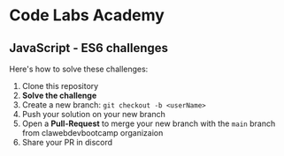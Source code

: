 # Code Labs Academy

## JavaScript - ES6 challenges

Here's how to solve these challenges:
1. Clone this repository
2. **Solve the challenge**
3. Create a new branch: `git checkout -b <userName>`
4. Push your solution on your new branch
5. Open a **Pull-Request** to merge your new branch with the `main` branch from clawebdevbootcamp organizaion
6. Share your PR in discord
